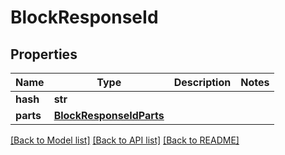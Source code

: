 # BlockResponseId

## Properties
Name | Type | Description | Notes
------------ | ------------- | ------------- | -------------
**hash** | **str** |  | 
**parts** | [**BlockResponseIdParts**](BlockResponseIdParts.md) |  | 

[[Back to Model list]](../README.md#documentation-for-models) [[Back to API list]](../README.md#documentation-for-api-endpoints) [[Back to README]](../README.md)

